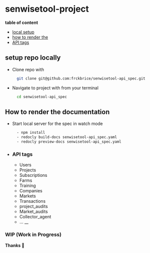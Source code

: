 # senwisetool-project

__table of content__

- [local setup](#setup-repo-locally)
- [how to render the](#how-to-render-the-documentation)
- [API tags](#api-tags)

## setup repo locally

- Clone repo with
  
  ```bash
    git clone git@github.com:frckbrice/senwisetool-api_spec.git
  ```

- Navigate to project with from your terminal

  ```bash
    cd senwisetool-api_spec
  ```

## How to render the documentation

<!-- - Install Redoc CLI with the command `npm i redoc-cli -g` -->

- Start local server for the spec in watch mode

    ```bash
      - npm install
      - redocly build-docs senwisetool-api_spec.yaml
      - redocly preview-docs senwisetool-api_spec.yaml
    ```

- ### API tags

  - Users
  - Projects
  - Subscriptions
  - Farms
  - Training
  - Companies
  - Markets
  - Transactions
  - project_audits
  - Market_audits
  - Collector_agent
  - ...
__


### WIP (Work in Progress)
__Thanks 🚀__
